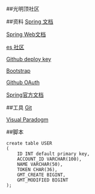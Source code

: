 ##光明顶社区

##资料
[Spring 文档](https://spring.io/guides)

[Spring Web文档](https://spring.io/guides/gs/serving-web-content)

[es 社区](https://elasticsearch.cn/explore)

[Github deploy key](https://developer.github.com/v3/guides/managing=deploy-keys/#deploy-keys)
 
[Bootstrap](https://v3.bootcss.com/getting-started/)

[Github OAuth](https://developer.github.com/apps/building-oauth-apps/creating-an-oauth-app/)

[Spring官方文档](https://docs.spring.io/spring-boot/docs/2.0.0.RC1/reference/htmlsingle/#boot-features-embedded-database-support)


##工具
[Git](https://git-scm.com/download)

[Visual Paradogm](https://www.visual-paradigm.com)

##脚本
```
create table USER
(
	ID INT default primary key,
	ACCOUNT_ID VARCHAR(100),
	NAME VARCHAR(50),
	TOKEN CHAR(36),
	GMT_CREATE BIGINT,
	GMT_MODIFIED BIGINT
);
```
